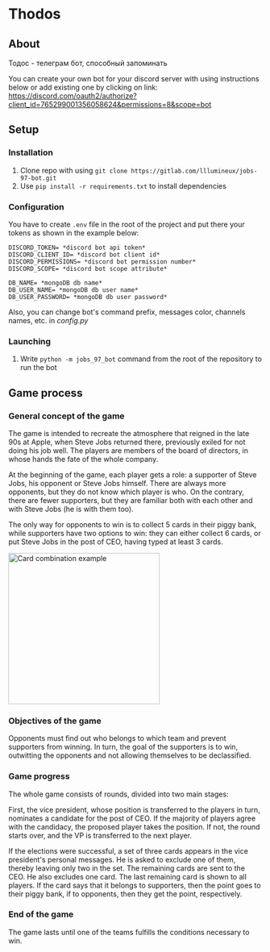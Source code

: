 # Thodos

## About
Тодос - телеграм бот, способный запоминать

You can create your own bot for your discord server with using instructions below or add existing one by clicking on link:
https://discord.com/oauth2/authorize?client_id=765299001356058624&permissions=8&scope=bot

## Setup
### Installation
1. Clone repo with using `git clone https://gitlab.com/lllumineux/jobs-97-bot.git`
2. Use `pip install -r requirements.txt` to install dependencies
### Configuration
You have to create `.env` file in the root of the project and put there your tokens as shown in the example below:
```
DISCORD_TOKEN= *discord bot api token*
DISCORD_CLIENT_ID= *discord bot client id*
DISCORD_PERMISSIONS= *discord bot permission number*
DISCORD_SCOPE= *discord bot scope attribute*

DB_NAME= *mongoDB db name*
DB_USER_NAME= *mongoDB db user name*
DB_USER_PASSWORD= *mongoDB db user password*
```
Also, you can change bot's command prefix, messages color, channels names, etc. in *config.py*
### Launching
1. Write `python -m jobs_97_bot` command from the root of the repository to run the bot

## Game process
### General concept of the game
The game is intended to recreate the atmosphere that reigned in the late 90s at Apple, when Steve Jobs returned there, previously exiled for not doing his job well. The players are members of the board of directors, in whose hands the fate of the whole company.

At the beginning of the game, each player gets a role: a supporter of Steve Jobs, his opponent or Steve Jobs himself. There are always more opponents, but they do not know which player is who. On the contrary, there are fewer supporters, but they are familiar both with each other and with Steve Jobs (he is with them too).

The only way for opponents to win is to collect 5 cards in their piggy bank, while supporters have two options to win: they can either collect 6 cards, or put Steve Jobs in the post of CEO, having typed at least 3 cards.

<img alt="Card combination example" src="/jobs_97_bot/img/card_combinations/oos.png" width="300">

### Objectives of the game
Opponents must find out who belongs to which team and prevent supporters from winning. In turn, the goal of the supporters is to win, outwitting the opponents and not allowing themselves to be declassified.

### Game progress
The whole game consists of rounds, divided into two main stages:

First, the vice president, whose position is transferred to the players in turn, nominates a candidate for the post of CEO. If the majority of players agree with the candidacy, the proposed player takes the position. If not, the round starts over, and the VP is transferred to the next player.

If the elections were successful, a set of three cards appears in the vice president's personal messages. He is asked to exclude one of them, thereby leaving only two in the set. The remaining cards are sent to the CEO. He also excludes one card. The last remaining card is shown to all players. If the card says that it belongs to supporters, then the point goes to their piggy bank, if to opponents, then they get the point, respectively.

### End of the game
The game lasts until one of the teams fulfills the conditions necessary to win.